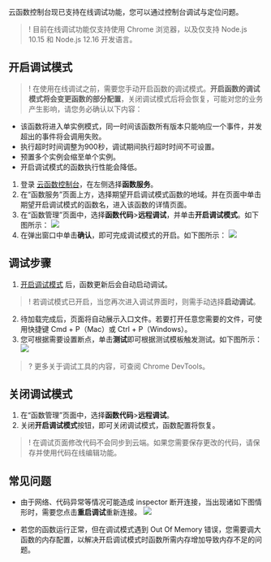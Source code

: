 云函数控制台现已支持在线调试功能，您可以通过控制台调试与定位问题。

>! 目前在线调试功能仅支持使用 Chrome 浏览器，以及仅支持 Node.js 10.15 和 Node.js 12.16 开发语言。




## 开启调试模式
<span id="start"></span>
>! 在使用在线调试之前，需要您手动开启函数的调试模式。**开启函数的调试模式将会变更函数的部分配置**，关闭调试模式后将会恢复，可能对您的业务产生影响，请您务必确认以下内容：
 - 该函数将进入单实例模式，同一时间该函数所有版本只能响应一个事件，并发超出的事件将会调用失败。
 - 执行超时时间调整为900秒，调试期间执行超时时间不可设置。
 - 预置多个实例会缩至单个实例。
 - 开启调试模式的函数执行性能会降低。
>
1. 登录 [云函数控制台](https://console.cloud.tencent.com/scf/index?rid=1)，在左侧选择**函数服务**。
2. 在“函数服务”页面上方，选择期望开启调试模式函数的地域。并在页面中单击期望开启调试模式的函数名，进入该函数的详情页面。
3. 在“函数管理”页面中，选择**函数代码**>**远程调试**，并单击**开启调试模式**。如下图所示：
![](https://main.qcloudimg.com/raw/9607ad81287c1cb3596081a2b9922541.png)
4. 在弹出窗口中单击**确认**，即可完成调试模式的开启。如下图所示：
![](https://main.qcloudimg.com/raw/5e829b7342b08e0e6ad46361972e8da8.png)

## 调试步骤
1. [开启调试模式](#start) 后，函数更新后会自动启动调试。
>! 若调试模式已开启，当您再次进入调试界面时，则需手动选择**启动调试**。
>
2. 待加载完成后，页面将自动展示入口文件。若要打开任意您需要的文件，可使用快捷键 Cmd + P（Mac）或 Ctrl + P（Windows）。
3. 您可根据需要设置断点，单击**测试**即可根据测试模板触发测试。如下图所示：
![](https://main.qcloudimg.com/raw/b85044fd875e4b6d7782aaf414577003.png)
>? 更多关于调试工具的内容，可查阅 Chrome DevTools。


## 关闭调试模式
1. 在“函数管理”页面中，选择**函数代码**>**远程调试**。
2. 关闭**开启调试模式**按钮，即可关闭调试模式，函数配置将恢复。
>! 在调试页面修改代码不会同步到云端。如果您需要保存更改的代码，请保存并使用代码在线编辑功能。
>


## 常见问题 


- 由于网络、代码异常等情况可能造成 inspector 断开连接，当出现诸如下图情形时，需要您点击**重启调试**重新连接。
![](https://main.qcloudimg.com/raw/1157d6b7ffd5ceae0b7e0485438a66c7.png)

- 若您的函数运行正常，但在调试模式遇到 Out Of Memory 错误，您需要调大函数的内存配置，以解决开启调试模式时函数所需内存增加导致内存不足的问题。




